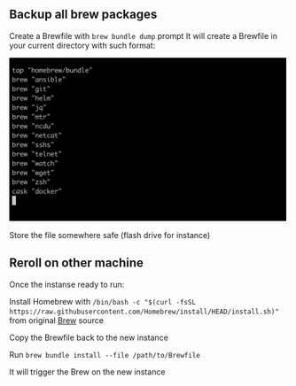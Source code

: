 ## Backup all brew packages

Create a Brewfile with `brew bundle dump` prompt
It will create a Brewfile in your current directory with such format:

<img src="https://github.com/DrPalmeritta/BLOGS/blob/main/.screenshots/brewfile-example.png?raw=true" width="500">

Store the file somewhere safe (flash drive for instance)

## Reroll on other machine

Once the instanse ready to run:

Install Homebrew with `/bin/bash -c "$(curl -fsSL https://raw.githubusercontent.com/Homebrew/install/HEAD/install.sh)"` 
from original [Brew](https://brew.sh/) source

Copy the Brewfile back to the new instance

Run `brew bundle install --file /path/to/Brewfile`

It will trigger the Brew on the new instance

